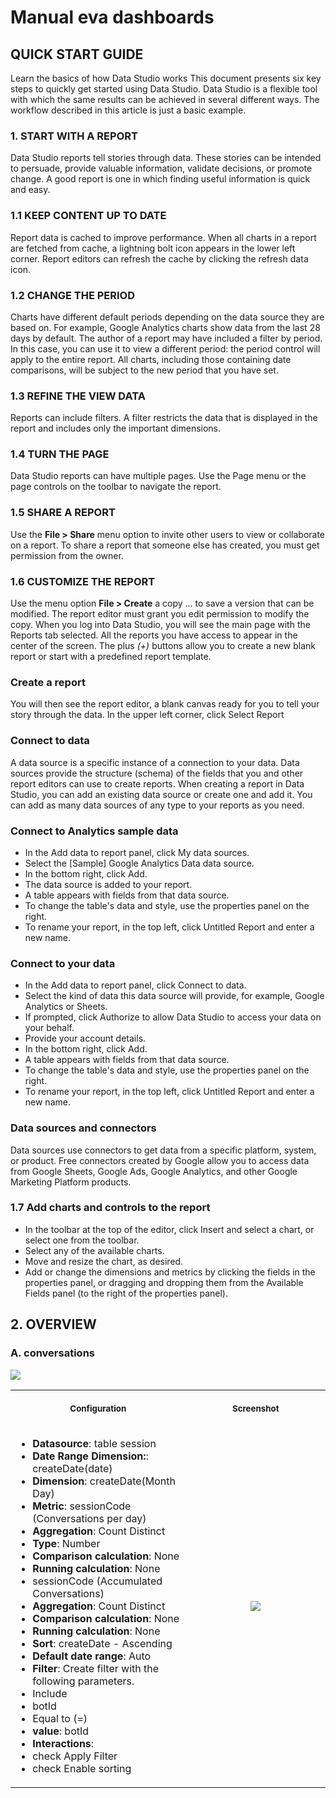 # Manual eva dashboards

## QUICK START GUIDE
Learn the basics of how Data Studio works
This document presents six key steps to quickly get started using Data Studio.
Data Studio is a flexible tool with which the same results can be achieved in several different ways. The workflow described in this article is just a basic example.

### **1. START WITH A REPORT**
Data Studio reports tell stories through data. These stories can be intended to persuade, provide valuable information, validate decisions, or promote change.
A good report is one in which finding useful information is quick and easy.

### **1.1 KEEP CONTENT UP TO DATE**

Report data is cached to improve performance. When all charts in a report are fetched from cache, a lightning bolt icon appears in the lower left corner. 
Report editors can refresh the cache by clicking the refresh data icon. 

### **1.2 CHANGE THE PERIOD**

Charts have different default periods depending on the data source they are based on. For example, Google Analytics charts show data from the last 28 days by default. The author of a report may have included a filter by period. In this case, you can use it to view a different period: the period control will apply to the entire report. All charts, including those containing date comparisons, will be subject to the new period that you have set.

### **1.3 REFINE THE VIEW DATA**

Reports can include filters. A filter restricts the data that is displayed in the report and includes only the important dimensions.

### **1.4 TURN THE PAGE**

Data Studio reports can have multiple pages. Use the Page menu or the page controls on the toolbar to navigate the report.

### **1.5 SHARE A REPORT**

Use the **File > Share** menu option to invite other users to view or collaborate on a report.
To share a report that someone else has created, you must get permission from the owner.

### **1.6 CUSTOMIZE THE REPORT**

Use the menu option **File > Create** a copy ... to save a version that can be modified.
The report editor must grant you edit permission to modify the copy.
When you log into Data Studio, you will see the main page with the Reports tab selected. All the reports you have access to appear in the center of the screen. The plus *(+)* buttons allow you to create a new blank report or start with a predefined report template.

### **Create a report**

You will then see the report editor, a blank canvas ready for you to tell your story through the data.
In the upper left corner, click 
Select Report

### **Connect to data**

A data source is a specific instance of a connection to your data. Data sources provide the structure (schema) of the fields that you and other report editors can use to create reports. 
When creating a report in Data Studio, you can add an existing data source or create one and add it. You can add as many data sources of any type to your reports as you need.

### **Connect to Analytics sample data**

- In the Add data to report panel, click My data sources.
- Select the [Sample] Google Analytics Data data source.
- In the bottom right, click Add.
- The data source is added to your report.
- A table appears with fields from that data source.
- To change the table's data and style, use the properties panel on the right.
- To rename your report, in the top left, click Untitled Report and enter a new name.

### **Connect to your data**

- In the Add data to report panel, click Connect to data.
- Select the kind of data this data source will provide, for example, Google Analytics or Sheets.
- If prompted, click Authorize to allow Data Studio to access your data on your behalf.
- Provide your account details.
- In the bottom right, click Add.
- A table appears with fields from that data source.
- To change the table's data and style, use the properties panel on the right.
- To rename your report, in the top left, click Untitled Report and enter a new name.

### **Data sources and connectors**

Data sources use connectors to get data from a specific platform, system, or product. Free connectors created by Google allow you to access data from Google Sheets, Google Ads, Google Analytics, and other Google Marketing Platform products.

### **1.7 Add charts and controls to the report**

- In the toolbar at the top of the editor, click Insert and select a chart, or select one from the toolbar.
- Select any of the available charts.
- Move and resize the chart, as desired.
- Add or change the dimensions and metrics by clicking the fields in the properties panel, or dragging and dropping them from the Available Fields panel (to the right of the properties panel).

## 2. OVERVIEW

### **A. conversations**
![](https://i.ibb.co/12s2JfF/Captura-de-Pantalla-2021-09-23-a-la-s-19-16-53.png) 


<table>
<tr>
<th align="center">
<img width="441" height="1px">
<p> 
<small>
Configuration
</small>
</p>
</th>
<th align="center">
<img width="441" height="1">
<p> 
<small>
Screenshot
</small>
</p>
</th>
</tr>
<tr>
<td>
<ul>
<li><b>Datasource</b>: table session</li>
<li><b>Date Range Dimension:</b>: createDate(date)</li>
<li><b>Dimension</b>: createDate(Month Day)</li>
<li><b>Metric</b>: sessionCode (Conversations per day)</li>
<li><b>Aggregation</b>: Count Distinct</li>
<li><b>Type</b>: Number</li>
<li><b>Comparison calculation</b>: None</li>
<li><b>Running calculation</b>: None</li>
<li>sessionCode (Accumulated Conversations)</li>
<li><b>Aggregation</b>: Count Distinct</li>
<li><b>Comparison calculation</b>: None</li>
<li><b>Running calculation</b>: None</li>
<li><b>Sort</b>: createDate - Ascending</li>
<li><b>Default date range</b>: Auto</li>
<li><b>Filter</b>: Create filter with the following parameters.</li>
<li>Include</li>
<li>botId</li>
<li>Equal to (=)</li>
<li><b>value</b>: botId</li>
<li><b>Interactions</b>:</li>
<li>check Apply Filter</li>
<li>check Enable sorting</li>
</ul>
</td>
<td>
<div align="center"><img src="https://i.ibb.co/hcdXy5G/Captura-de-Pantalla-2021-09-23-a-la-s-19-29-53.png" style="text-center"/></div>
</td>
</tr>




